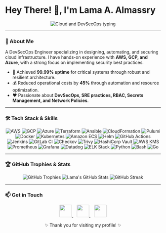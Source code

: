 

# Hey There! 👋, I'm Lama A. Almassry
<p align="center">
  <img src="https://readme-typing-svg.herokuapp.com?font=Fira+Code&size=45&pause=1000&center=true&vCenter=true&width=1000&lines=☁️+Cloud+and+DevSecOps+Engineer+☁️&color=FF0000,FF7F00,FFFF00,00FF00,00FFFF,0000FF,8A2BE2,FF1493,00CED1,FFD700&colorRandom=true" alt="Cloud and DevSecOps typing"/>
</p>

</div>

---

### 💫 About Me
A DevSecOps Engineer specializing in designing, automating, and securing cloud infrastructure. I have hands-on experience with **AWS, GCP, and Azure**, with a strong focus on implementing security best practices.

- 🎯 Achieved **99.99% uptime** for critical systems through robust and resilient architecture.
- 💰 Reduced operational costs by **45%** through automation and resource optimization.
- ❤️ Passionate about **DevSecOps, SRE practices, RBAC, Secrets Management, and Network Policies**.

---

### 🛠️ Tech Stack & Skills

<p align="center">
  <img src="https://img.shields.io/badge/AWS-232F3E?style=for-the-badge&logo=amazon-aws&logoColor=white" alt="AWS"/>
  <img src="https://img.shields.io/badge/GCP-4285F4?style=for-the-badge&logo=googlecloud&logoColor=white" alt="GCP"/>
  <img src="https://img.shields.io/badge/Azure-0078D4?style=for-the-badge&logo=microsoft-azure&logoColor=white" alt="Azure"/>
  <img src="https://img.shields.io/badge/Terraform-7B42BC?style=for-the-badge&logo=terraform&logoColor=white" alt="Terraform"/>
  <img src="https://img.shields.io/badge/Ansible-EE0000?style=for-the-badge&logo=ansible&logoColor=white" alt="Ansible"/>
  <img src="https://img.shields.io/badge/CloudFormation-FF9900?style=for-the-badge&logo=amazon-aws&logoColor=white" alt="CloudFormation"/>
  <img src="https://img.shields.io/badge/Pulumi-8A3391?style=for-the-badge&logo=pulumi&logoColor=white" alt="Pulumi"/>
  <img src="https://img.shields.io/badge/Docker-2496ED?style=for-the-badge&logo=docker&logoColor=white" alt="Docker"/>
  <img src="https://img.shields.io/badge/Kubernetes-326CE5?style=for-the-badge&logo=kubernetes&logoColor=white" alt="Kubernetes"/>
  <img src="https://img.shields.io/badge/Amazon_ECS-FF9900?style=for-the-badge&logo=amazon-ecs&logoColor=white" alt="Amazon ECS"/>
  <img src="https://img.shields.io/badge/Helm-0F1689?style=for-the-badge&logo=helm&logoColor=white" alt="Helm"/>
  <img src="https://img.shields.io/badge/GitHub_Actions-2088FF?style=for-the-badge&logo=github-actions&logoColor=white" alt="GitHub Actions"/>
  <img src="https://img.shields.io/badge/Jenkins-D24939?style=for-the-badge&logo=jenkins&logoColor=white" alt="Jenkins"/>
  <img src="https://img.shields.io/badge/GitLab_CI-FC6D26?style=for-the-badge&logo=gitlab&logoColor=white" alt="GitLab CI"/>
  <img src="https://img.shields.io/badge/Checkov-5A4493?style=for-the-badge&logo=checkov&logoColor=white" alt="Checkov"/>
  <img src="https://img.shields.io/badge/Trivy-0C1D5A?style=for-the-badge&logo=trivy&logoColor=white" alt="Trivy"/>
  <img src="https://img.shields.io/badge/Vault-000000?style=for-the-badge&logo=vault&logoColor=white" alt="HashiCorp Vault"/>
  <img src="https://img.shields.io/badge/AWS_KMS-232F3E?style=for-the-badge&logo=amazon-aws&logoColor=white" alt="AWS KMS"/>
  <img src="https://img.shields.io/badge/Prometheus-E6522C?style=for-the-badge&logo=prometheus&logoColor=white" alt="Prometheus"/>
  <img src="https://img.shields.io/badge/Grafana-F46800?style=for-the-badge&logo=grafana&logoColor=white" alt="Grafana"/>
  <img src="https://img.shields.io/badge/Datadog-632CA6?style=for-the-badge&logo=datadog&logoColor=white" alt="Datadog"/>
  <img src="https://img.shields.io/badge/ELK_Stack-005571?style=for-the-badge&logo=elasticsearch&logoColor=white" alt="ELK Stack"/>
  <img src="https://img.shields.io/badge/Python-3776AB?style=for-the-badge&logo=python&logoColor=white" alt="Python"/>
  <img src="https://img.shields.io/badge/Bash-4EAA25?style=for-the-badge&logo=gnu-bash&logoColor=white" alt="Bash"/>
  <img src="https://img.shields.io/badge/Go-00ADD8?style=for-the-badge&logo=go&logoColor=white" alt="Go"/>
</p>

---

### 🏆 GitHub Trophies & Stats

<div align="center">
  <img src="https://github-profile-trophy.vercel.app/?username=LamaAlmassry&theme=tokyonight&style=flat&column=7" alt="GitHub Trophies"/>
    

  <img src="https://github-readme-stats.vercel.app/api?username=LamaAlmassry&show_icons=true&theme=tokyonight&include_all_commits=true&count_private=true" alt="Lama's GitHub Stats"/>
    

  <img src="https://github-readme-streak-stats.herokuapp.com/?user=LamaAlmassry&theme=tokyonight&hide_border=true" alt="GitHub Streak"/>
</div>

---

### 📫 Get in Touch

<p align="center">
  <a href="https://linkedin.com/in/lama-almassry">
    <img src="https://img.shields.io/badge/LinkedIn-0077B5?style=for-the-badge&logo=linkedin&logoColor=white" height="40"/>
  </a>
  &nbsp;&nbsp;
  <a href="https://medium.com/@massrylama">
    <img src="https://img.shields.io/badge/Medium-000000?style=for-the-badge&logo=medium&logoColor=white" height="40"/>
  </a>
  &nbsp;&nbsp;
  <a href="mailto:your-email@example.com">
    <img src="https://img.shields.io/badge/Email-D14836?style=for-the-badge&logo=gmail&logoColor=white" height="40"/>
  </a>
</p>

<div align="center">
  <p>✨ Thank you for visiting my profile! ✨</p>
</div>

